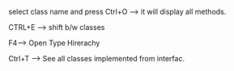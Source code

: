 select class name and press Ctrl+O --> it will display all methods.

CTRL+E --> shift b/w classes

F4--> Open Type Hirerachy

Ctrl+T --> See all classes implemented from interfac.
